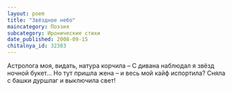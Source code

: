 ```yaml
---
layout: poem
title: "Звёздное небо"
maincategory: Поэзия
subcategory: Иронические стихи
date_published: 2008-09-15
chitalnya_id: 32383
---
```




Астролога моя, видать, натура корчила –
С дивана наблюдал я звёзд ночной букет…
Но тут пришла жена – и весь мой кайф испортила?
Сняла с башки дуршлаг и выключила свет!






